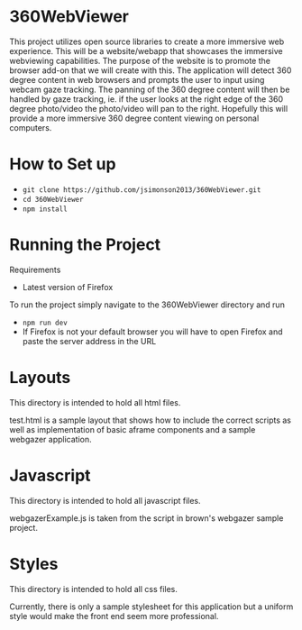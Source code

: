 # 360WebViewer
This project utilizes open source libraries to create a more immersive web experience. This will be a website/webapp that showcases the immersive webviewing capabilities. The purpose of the website is to promote the browser add-on that we will create with this. The application will detect 360 degree content in web browsers and prompts the user to input using webcam gaze tracking. The panning of the 360 degree content will then be handled by gaze tracking, ie. if the user looks at the right edge of the 360 degree photo/video the photo/video will pan to the right. Hopefully this will provide a more immersive 360 degree content viewing on personal computers.

# How to Set up

* `git clone https://github.com/jsimonson2013/360WebViewer.git`
* `cd 360WebViewer`
* `npm install`

# Running the Project
Requirements

* Latest version of Firefox

To run the project simply navigate to the 360WebViewer directory and run

* `npm run dev`
* If Firefox is not your default browser you will have to open Firefox and paste the server address in the URL

# Layouts
This directory is intended to hold all html files.

test.html is a sample layout that shows how to include the correct scripts as
well as implementation of basic aframe components and a sample webgazer
application.

# Javascript
This directory is intended to hold all javascript files.

webgazerExample.js is taken from the script in brown's webgazer sample project.

# Styles
This directory is intended to hold all css files.

Currently, there is only a sample stylesheet for this application but a uniform
style would make the front end seem more professional.
